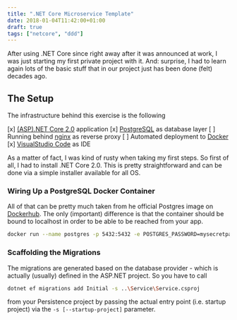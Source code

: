 ```yaml
---
title: ".NET Core Microservice Template"
date: 2018-01-04T11:42:00+01:00
draft: true
tags: ["netcore", "ddd"]
---
```


After using .NET Core since right away after it was announced at work, I was just starting my first private project with it. And: surprise, I had to learn again lots of the basic stuff that in our project just has been done (felt) decades ago.

## The Setup

The infrastructure behind this exercise is the following

[x] [(ASP).NET Core 2.0](https://github.com/dotnet/core/blob/master/release-notes/download-archives/2.0.0-download.md) application
[x] [PostgreSQL](http://www.postgresql.org/) as database layer
[ ] Running behind [nginx](https://nginx.org/) as reverse proxy
[ ] Automated deployment to [Docker](https://www.docker.com/)
[x] [VisualStudio Code](https://code.visualstudio.com/) as IDE

As a matter of fact, I was kind of rusty when taking my first steps. So first of all, I had to install .NET Core 2.0. This is pretty straightforward and can be done via a simple installer available for all OS.

### Wiring Up a PostgreSQL Docker Container

All of that can be pretty much taken from he official Postgres image on [Dockerhub](https://hub.docker.com/_/postgres/). The only (important) difference is that the container should be bound to localhost in order to be able to be reached from your app.

```bash
docker run --name postgres -p 5432:5432 -e POSTGRES_PASSWORD=mysecretpassword -d postgres
```

### Scaffolding the Migrations

The migrations are generated based on the database provider - which is actually (usually) defined in the ASP.NET project. So you have to call

```bash
dotnet ef migrations add Initial -s ..\Service\Service.csproj
```

from your Persistence project by passing the actual entry point (i.e. startup project) via the `-s [--startup-project]` parameter.